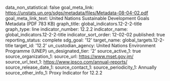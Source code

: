 data_non_statistical: false
goal_meta_link: https://unstats.un.org/sdgs/metadata/files/Metadata-08-04-02.pdf
goal_meta_link_text: United Nations Sustainable Development Goals Metadata (PDF 783
  KB)
graph_title: global_indicators.12-2-2-title
graph_type: line
indicator_number: 12.2.2
indicator_name: global_indicators.12-2-2-title
indicator_sort_order: 12-02-02
published: true
reporting_status: complete
sdg_goal: '12'
target_name: global_targets.12-2-title
target_id: '12.2'
un_custodian_agency: United Nations Environment Programme (UNEP)
un_designated_tier: '2'
source_active_1: true
source_organization_1: 
source_url: https://www.mset.gov.jm/
source_url_text_1: https://www.jpsco.com/annual-reports/
source_release_date_1: 
source_contact_1: 
source_periodicity_1: Annually
source_other_info_1: Proxy Indicator for  12.2.2